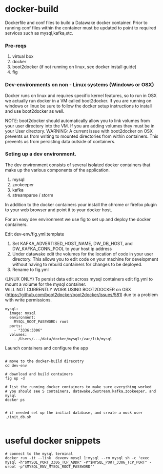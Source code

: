 docker-build
==============

Dockerfile and conf files to build a Datawake docker container.  Prior to running conf files within the container must be updated to point to required services such as mysql,kafka,etc.


### Pre-reqs

1. virtual box
2. docker
3. boot2docker (if not running on linux, see docker install guide)
4. fig


### Dev-environments on non - Linux systems  (Windows or OSX)

Docker runs on linux and requires specific kernel features, so to run in OSX we actually run docker in a VM called boot2docker.  If you are running on windows or linux be sure to follow the docker setup instructions to install and use boot2docker as well.

NOTE:  boot2docker should automatically allow you to link volumes from your user directory into the VM.  If you are adding volumes they must be in your User directory.
WARNING:  A current issue with boot2docker on OSX prevents us from writing to mounted directories from within containers.  This prevents us from persisting data outside of containers.


###  Seting up a dev environment.

The dev environment consists of several isolated docker containers that make up the various components of the application.

1.  mysql 
2. zookeeper
3. kafka
4. streamparse / storm

In addition to the docker containers your install the chrome or firefox plugin to your web browser and point it to your docker host.


For an easy dev environment we use fig to set up and deploy the docker containers.

Edit dev-env/fig.yml.template

1. Set  KAFKA_ADVERTISED_HOST_NAME,  DW_DB_HOST, and  DW_KAFKA_CONN_POOL to your host ip address
2. Under datawake edit the volumes for the location of code in your user directory. This allows you to edit code on your machine for development without having to rebuild containers for changes to be deployed. 
3. Rename to fig.yml



(LINUX ONLY) To persist data edit across mysql containers edit fig.yml to mount a volume for the mysql container.  
WILL NOT CURRENTLY WORK USING BOOT2DOCKER  on OSX (https://github.com/boot2docker/boot2docker/issues/581) due to a problem with write permissions.
```
mysql:
  image: mysql
  environment:
    MYSQL_ROOT_PASSWORD: root
  ports:
    - "3336:3306"
  volumes:
    - /Users/.../data/docker/mysql:/var/lib/mysql
```

Launch containers and configure the app

```

# move to the docker-build direcotry
cd dev-env

# download and build containers
fig up -d

# list the running docker containers to make sure everything worked
# you should see 5 containers, datawake,dwstream,kafka,zookeeper, and mysql
docker ps


# if needed set up the initial database, and create a mock user
./init_db.sh   


```



useful docker snippets
===============

```
# connect to the mysql terminal
docker run -it --link  devenv_mysql_1:mysql --rm mysql sh -c 'exec mysql -h"$MYSQL_PORT_3306_TCP_ADDR" -P"$MYSQL_PORT_3306_TCP_PORT" -uroot -p"$MYSQL_ENV_MYSQL_ROOT_PASSWORD"'

```
